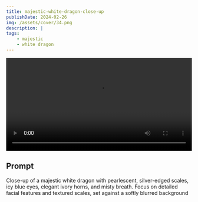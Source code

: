 ```yaml
---
title: majestic-white-dragon-close-up
publishDate: 2024-02-26
img: /assets/cover/34.png
description: |
tags:
    - majestic
    - white dragon
---
```


<video style="width: 100%;" src="/assets/video/majestic-white-dragon-close-up.mp4" controls ></video>

## Prompt

Close-up of a majestic white dragon with pearlescent, silver-edged scales, icy blue eyes, elegant ivory horns, and misty breath. Focus on detailed facial features and textured scales, set against a softly blurred background
